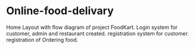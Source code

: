 # Online-food-delivary
Home Layout with flow diagram of project FoodKart.
Login system for customer, admin and restaurant created.
registration system for customer.
registration of Ordering  food.
